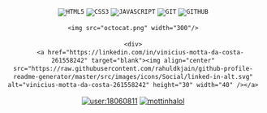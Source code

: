<div id="header" align="center">
	<code><img width="40px" src="https://cdn.jsdelivr.net/gh/devicons/devicon/icons/html5/html5-original-wordmark.svg" title="HTML5"/></code>
	<code><img width="40px" src="https://cdn.jsdelivr.net/gh/devicons/devicon/icons/css3/css3-original-wordmark.svg" title="CSS3"/></code>
	<code><img width="40px" src="https://cdn.jsdelivr.net/gh/devicons/devicon/icons/javascript/javascript-original.svg" title="JAVASCRIPT"/></code>
	<code><img width="40px" src="https://cdn.jsdelivr.net/gh/devicons/devicon/icons/git/git-original.svg" title="GIT"/></code>
	<code><img width="40px" src="https://cdn.jsdelivr.net/gh/devicons/devicon/icons/github/github-original.svg" title="GITHUB"/></code>
  
	<img src="octocat.png" width="300"/>
	
	<div>
		<a href="https://linkedin.com/in/vinicius-motta-da-costa-261558242" target="blank"><img align="center" src="https://raw.githubusercontent.com/rahuldkjain/github-profile-readme-generator/master/src/images/icons/Social/linked-in-alt.svg" alt="vinicius-motta-da-costa-261558242" height="30" width="40" /></a>
<a href="https://stackoverflow.com/users/user:18060811" target="blank"><img align="center" src="https://raw.githubusercontent.com/rahuldkjain/github-profile-readme-generator/master/src/images/icons/Social/stack-overflow.svg" alt="user:18060811" height="30" width="40" /></a>
<a href="https://instagram.com/mottinhalol" target="blank"><img align="center" src="https://raw.githubusercontent.com/rahuldkjain/github-profile-readme-generator/master/src/images/icons/Social/instagram.svg" alt="mottinhalol" height="30" width="40" /></a>
	</div>
</div>
